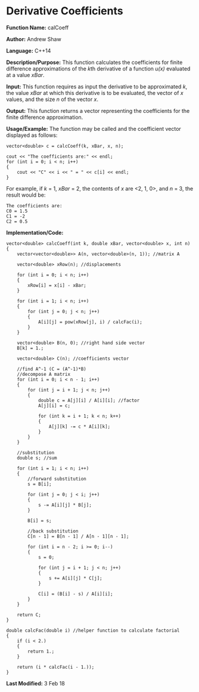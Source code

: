 # Derivative Coefficients

**Function Name:** calCoeff

**Author:** Andrew Shaw

**Language:** C++14

**Description/Purpose:** This function calculates the coefficients for finite difference approximations of the *k*th derivative of a function *u(x)* evaluated at a value *xBar*.

**Input:** This function requires as input the derivative to be approximated *k*, the value *xBar* at which this derivative is to be evaluated, the vector of *x* values, and the size *n* of the vector *x*.

**Output:** This function returns a vector representing the coefficients for the finite difference approximation.

**Usage/Example:** The function may be called and the coefficient vector displayed as follows:
~~~~
vector<double> c = calcCoeff(k, xBar, x, n);

cout << "The coefficients are:" << endl;
for (int i = 0; i < n; i++)
{
	cout << "C" << i << " = " << c[i] << endl;
}
~~~~
For example, if *k* = 1, *xBar* = 2, the contents of *x* are <2, 1, 0>, and *n* = 3, the result would be:
~~~~
The coefficients are:
C0 = 1.5
C1 = -2
C2 = 0.5
~~~~
**Implementation/Code:**
~~~~
vector<double> calcCoeff(int k, double xBar, vector<double> x, int n)
{
	vector<vector<double>> A(n, vector<double>(n, 1)); //matrix A

	vector<double> xRow(n); //displacements

	for (int i = 0; i < n; i++)
	{
		xRow[i] = x[i] - xBar;
	}

	for (int i = 1; i < n; i++)
	{
		for (int j = 0; j < n; j++)
		{
			A[i][j] = pow(xRow[j], i) / calcFac(i);
		}
	}

	vector<double> B(n, 0); //right hand side vector
	B[k] = 1.;

	vector<double> C(n); //coefficients vector

	//find A^-1 (C = (A^-1)*B)
	//decompose A matrix
	for (int i = 0; i < n - 1; i++)
	{
		for (int j = i + 1; j < n; j++)
		{
			double c = A[j][i] / A[i][i]; //factor
			A[j][i] = c;

			for (int k = i + 1; k < n; k++)
			{
				A[j][k] -= c * A[i][k];
			}
		}
	}

	//substitution
	double s; //sum

	for (int i = 1; i < n; i++)
	{
		//forward substitution
		s = B[i];

		for (int j = 0; j < i; j++)
		{
			s -= A[i][j] * B[j];
		}

		B[i] = s;

		//back substitution
		C[n - 1] = B[n - 1] / A[n - 1][n - 1];

		for (int i = n - 2; i >= 0; i--)
		{
			s = 0;

			for (int j = i + 1; j < n; j++)
			{
				s += A[i][j] * C[j];
			}

			C[i] = (B[i] - s) / A[i][i];
		}
	}

	return C;
}

double calcFac(double i) //helper function to calculate factorial
{
	if (i < 2.)
	{
		return 1.;
	}

	return (i * calcFac(i - 1.));
}
~~~~
**Last Modified:** 3 Feb 18
